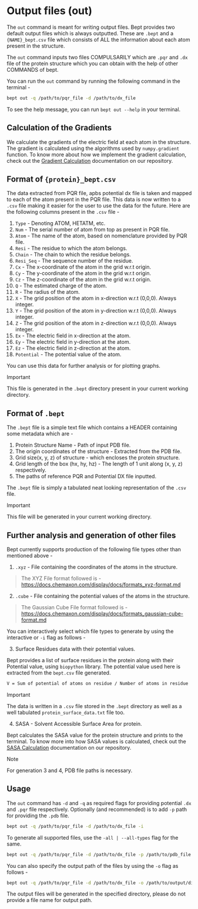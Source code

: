 # Output files (out)

The `out` command is meant for writing output files. Bept provides two default output files which is always outputted. These are `.bept` and a `{NAME}_bept.csv` file which consists of ALL the information about each atom present in the structure.

The `out` command inputs two files COMPULSARILY which are `.pqr` and `.dx` file of the protein structure which you can obtain with the help of other COMMANDS of bept.

You can run the `out` command by running the following command in the terminal -

```bash
bept out -q /path/to/pqr_file -d /path/to/dx_file
```

To see the help message, you can run `bept out --help` in your terminal.

## Calculation of the Gradients

We calculate the gradients of the electric field at each atom in the structure. The gradient is calculated using the algorithms used by `numpy.gradient` function. To know more about how we implement the gradient calculation, check out the [Gradient Calculation](https://github.com/IISc-Software-iGEM/bept/blob/main/bio_docs/electrostatic_gradient.md) documentation on our repository.

## Format of `{protein}_bept.csv`

The data extracted from PQR file, apbs potential dx file is taken and mapped to each of the atom present in the PQR file. This data is now written to a `.csv` file making it easier for the user to use the data for the future. Here are the following columns present in the `.csv` file -

1. `Type` - Denoting ATOM, HETATM, etc.
2. `Num` - The serial number of atom from top as present in PQR file.
3. `Atom` - The name of the atom, based on nomenclature provided by PQR file.
4. `Resi` - The residue to which the atom belongs.
5. `Chain` - The chain to which the residue belongs.
6. `Resi_Seq` - The sequence number of the residue.
7. `Cx` - The x-coordinate of the atom in the grid w.r.t origin.
8. `Cy` - The y-coordinate of the atom in the grid w.r.t origin.
9. `Cz` - The z-coordinate of the atom in the grid w.r.t origin.
10. `Q` - The estimated charge of the atom.
11. `R` - The radius of the atom.
12. `X` - The grid position of the atom in x-direction w.r.t (0,0,0). Always integer.
13. `Y` - The grid position of the atom in y-direction w.r.t (0,0,0). Always integer.
14. `Z` - The grid position of the atom in z-direction w.r.t (0,0,0). Always integer.
15. `Ex` - The electric field in x-direction at the atom.
16. `Ey` - The electric field in y-direction at the atom.
17. `Ez` - The electric field in z-direction at the atom.
18. `Potential` - The potential value of the atom.

You can use this data for further analysis or for plotting graphs.

> [!Important]
> This file is generated in the `.bept` directory present in your current working directory.

## Format of `.bept`

The `.bept` file is a simple text file which contains a HEADER containing some metadata which are -

1. Protein Structure Name - Path of input PDB file.
2. The origin coordinates of the structure - Extracted from the PDB file.
3. Grid size(x, y, z) of structure - which encloses the protein structure.
4. Grid length of the box (hx, hy, hz) - The length of 1 unit along (x, y, z) respectively.
5. The paths of reference PQR and Potential DX file inputted.

The `.bept` file is simply a tabulated neat looking representation of the `.csv` file.

> [!Important]
> This file will be generated in your current working directory.

## Further analysis and generation of other files

Bept currently supports production of the following file types other than mentioned above -

1. `.xyz` - File containing the coordinates of the atoms in the structure.

> The XYZ File format followed is - https://docs.chemaxon.com/display/docs/formats_xyz-format.md

2. `.cube` - File containing the potential values of the atoms in the structure.

> The Gaussian Cube File format followed is - https://docs.chemaxon.com/display/docs/formats_gaussian-cube-format.md

You can interactively select which file types to generate by using the interactive or `-i` flag as follows -

3. Surface Residues data with their potential values.

Bept provides a list of surface residues in the protein along with their Potential value, using `biopython` library. The potential value used here is extracted from the `bept.csv` file generated.

```txt
V = Sum of potential of atoms on residue / Number of atoms in residue
```

> [!Important]
> The data is written in a `.csv` file stored in the `.bept` directory as well as a well tabulated `protein_surface_data.txt` file too.

4. SASA - Solvent Accessible Surface Area for protein.

Bept calculates the SASA value for the protein structure and prints to the terminal. To know more into how SASA values is calculated, check out the [SASA Calculation](https://github.com/IISc-Software-iGEM/bept/blob/main/bio_docs/SASA_Calculations.md) documentation on our repository.

> [!Note]
> For generation 3 and 4, PDB file paths is necessary.

## Usage

The `out` command has `-d` and `-q` as required flags for providing potential `.dx` and `.pqr` file respectively. Optionally (and recommended) is to add `-p` path for providing the `.pdb` file.

```bash
bept out -q /path/to/pqr_file -d /path/to/dx_file -i
```

To generate all supported files, use the `-all | --all-types` flag for the same.

```bash
bept out -q /path/to/pqr_file -d /path/to/dx_file -p /path/to/pdb_file -all
```

You can also specify the output path of the files by using the `-o` flag as follows -

```bash
bept out -q /path/to/pqr_file -d /path/to/dx_file -o /path/to/output/directory
```

The output files will be generated in the specified directory, please do not provide a file name for output path.
